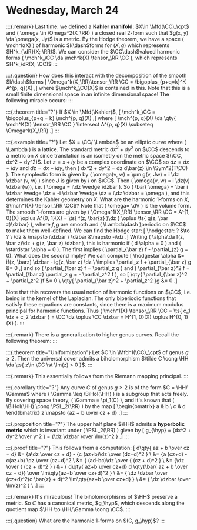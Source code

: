 # Wednesday, March 24


:::{.remark}
Last time: we defined a **Kahler manifold**: $X\in \Mfd(\CC)_\cpt$ and \( \omega \in \Omega^2(X_\RR) \) a closed real 2-form such that $g(x, y) \da \omega(x, Jy)$ is a metric.
By the Hodge theorem, we have a space \( \mch^k(X) \) of harmonic $k\dash$forms for $(X, g)$ which represents $H^k_{\dR}(X; \RR)$.
We can consider the $\CC\dash$valued harmonic forms \( \mch^k_\CC \da \mch^k(X) \tensor_\RR \CC \), which represents $H^k_\dR(X; \CC)$
:::

:::{.question}
How does this interact with the decomposition of the smooth $k\dash$forms
\[
\Omega^k(X_\RR)\tensor_\RR \CC = \bigoplus_{p+q=k}^K A^{p, q}(X)
,\]
where $\mch^k_\CC(X)$ is contained in this.
Note that this is a small finite dimensional space in an infinite dimensional space!
The following miracle occurs:
:::


:::{.theorem title="?"}
If $X \in \Mfd(\Kahler)$,
\[
\mch^k_\CC = \bigoplus_{p+q = k} \mch^{p, q}(X)
,\]
where 
\[
\mch^{p, q}(X) \da 
\qty{ \mch^K(X) \tensor_\RR \CC } \intersect A^{p, q}(X) \subseteq \Omega^k(X_\RR)
.\]
:::


:::{.example title="?"}
Let $X = \CC/ \Lambda$ be an elliptic curve where \( \Lambda \) is a lattice.
The standard metric $dx^2 + dy^2$ on $\CC$ descends to a metric on $X$ since translation is an isometry on the metric space $(\CC, dx^2 + dy^2)$.
Let $z=x+iy$ be a complex coordinate on $\CC$ so $dz = dx + idy$ and $d\bar z = dx - idy$, then \( dx^2 + dy^2 = dz d\bar{z} \in \Sym^2(T\CC) \).
The symplectic form is given by \( \omega(v, w) = \pm g(v, Jw) = i \dz \dzbar (v, w) \) since $J$ is given by $i$ on $\CC$.
Then \( \omega(v, w) = i \dz(v) \dzbar(w)\), i.e. \( \omega = i\dz \wedge \dzbar \).
So \( \bar{ \omega} = \bar i \dzbar \wedge \dz = -i \dzbar \wedge \dz = i\dz \dzbar = \omega \), and this determines the Kahler geometry on $X$.
What are the harmonic 1-forms on $X$, $\mch^1(X) \tensor_\RR \CC$?
Note that \( \omega= \dV \) is the volume form.
The smooth 1-forms are given by \( \Omega^1(X_\RR) \tensor_\RR \CC = A^{1, 0}(X) \oplus A^{0, 1}(X) = \ts{ f(z, \bar{z} )\dz } \oplus \ts{ g(z, \bar z)\dzbar}  \), where $f,g$ are smooth and \( \Lambda\dash \)periodic on $\CC$ to make them well-defined.
We can find the Hodge star:
\[
\hodgestar: ? &\to ? \\
\dz & \mapsto i\dzbar \\
\dzbar &\mapsto -i\dz
.\]
Writing \( \alpha\da f(z, \bar z)\dz + g(z, \bar z) \dzbar \), this is harmonic if \( d \alpha = 0 \) and \( \stardstar \alpha = 0 \).
The first implies \( \partial_{\bar z} f - \partial_{z} g = 0\).
What does the second imply?
We can compute
\[
\hodgestar \alpha 
&= if(z, \barz) \dzbar - ig(z, \bar z) \dz \\
\implies \partial_z f + \partial_{\bar z} g 
&= 0
,\]
and so \( \partial_{\bar z} f = \partial_z g \) and \( \partial_{\bar z}^2 f = \partial_{\bar z} \partial_z g = - \partial_z^2 f \), so
\[
\qty{ \partial_{\bar z}^2 + \partial_z^2 }f &= 0 \\
\qty{ \partial_{\bar z}^2 + \partial_z^2 }g &= 0 
.\]

Note that this recovers the usual notion of harmonic functions on $\CC$, i.e. being in the kernel of the Laplacian.
The only biperiodic functions that satisfy these equations are constants, since there is a maximum modulus principal for harmonic functions.
Thus \( \mch^1(X) \tensor_\RR \CC = \ts{ c_1 \dz + c_2 \dzbar } = \CC \dz \oplus \CC \dzbar = H^{1, 0}(X) \oplus H^{0, 1}(X) \).
:::


:::{.remark}
There is a generalization to higher genus curves.
Recall the following theorem:
:::

:::{.theorem title="Uniformization"}
Let $C \in \Mfd^1(\CC)_\cpt$ of genus $g\geq 2$.
Then the universal cover admits a biholomorphism $\tilde C \cong \HH \da \ts{ z\in \CC \st \Im(z) > 0 }$.
:::


:::{.remark}
This essentially follows from the Riemann mapping principal.
:::


:::{.corollary title="?"}
Any curve $C$ of genus $g\geq 2$ is of the form $C = \HH/ \Gamma$ where \( \Gamma \leq \BiHol(\HH) \) is a subgroup that acts freely.
By covering space theory, \( \Gamma = \pi_1(C) \), and it's known that \( \BiHol(\HH) \cong \PSL_2(\RR) \) by the map
\[
\begin{bmatrix}
a & b 
\\
c & d
\end{bmatrix}
z
\mapsto 
{az + b \over cz + d}
.\]
:::


:::{.proposition title="?"}
The upper half plane $\HH$ admits a **hyperbolic metric** which is invariant under \( \PSL_2(\RR) \) given by 
\[
g_{\hyp} = {dx^2 + dy^2 \over y^2 } = {\dz \dzbar \over \Im(z)^2 }
.\]
:::


:::{.proof title="?"}
This follows from a computation:
\[
d\qty{ az + b \over cz + d} 
&= {a\dz \over cz + d} - {c (az+b)\dz \over (dz+d)^2 } \\
&= {a (cz+d) - c(az+b) \dz \over (cz+d)^2 \\
&= { (ad-bc)\dz \over { (cz + d)^2 } \\
&= {\dz \over { (cz + d)^2 } \\
&= { d\qty{ az+b \over cz+d} d \qty{\bar{ az + b \over cz + d}} \over \Im\qty{az+b \over cz+d}^2 } \\
&= { \dz \dzbar \over (cz+d)^2(c \bar{z} + d)^2 \Im\qty{az+b \over cz+d} } \\
&= { \dz \dzbar \over \Im(z)^2 } \\
.\]
:::


:::{.remark}
It's miraculous! 
The biholomorphisms of $\HH$ preserve a metric.
So $C$ has a canonical metric, $g_\hyp$, which descends along the quotient map $\HH \to \HH/\Gamma \cong \CC$.
:::


:::{.question}
What are the harmonic 1-forms on $(C, g_\hyp)$?
:::
















